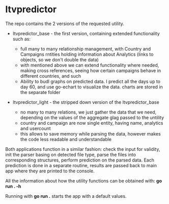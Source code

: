 # ltvpredictor

The repo contains the 2 versions of the requested utility.
- ltvpredictor_base - the first version, containing extended functionality such as:
  - full many to many relationship management, with Country and Campaigns rntities holding information about Analytics (links to objects, so we don't double the data)
  - with mentioned above we can extend functionality where needed, making cross references, seeing how certain campaigns behave in different countries, and such
  - Ability to budl graphs on predicted data. I predict all the days up to day 60, and use go-echart to visualize the data. charts are stored in the separate folder

- ltvpredictor_light - the stripped down version of the ltvpredictor_base
  - no many to many relations, we just gather the data that we need, depending on the values of the aggregate glag passed to the untility
  - country and campaign are now single entity, having name, analytics and usercount
  - this allows to save memory while parsing the data, however makes the code less readable and understandable

Both applications function in a similar fashion: check the input for validity, init the parser basing on detected file type, parse the files into corresponding structures, perform prediction on the parsed data.
Each prediction is done in a separate routine, results are passed back to main app where they are printed to the console.

All the information about how the utility functions can be obtained with: **go run . -h**

Running with **go run .** starts the app with a default values.
